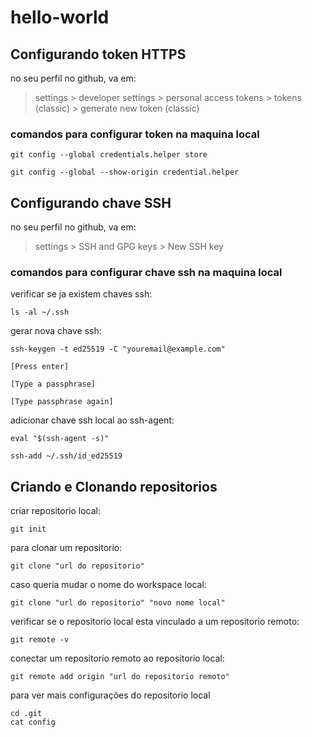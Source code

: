 # hello-world

## Configurando token HTTPS

no seu perfil no github, va em:
> settings > developer settings > personal access tokens > tokens (classic) > generate new token (classic)

### comandos para configurar token na maquina local

	git config --global credentials.helper store

	git config --global --show-origin credential.helper


## Configurando chave SSH

no seu perfil no github, va em:
> settings > SSH and GPG keys > New SSH key

### comandos para configurar chave ssh na maquina local
verificar se ja existem chaves ssh: 

	ls -al ~/.ssh

gerar nova chave ssh:

	ssh-keygen -t ed25519 -C "youremail@example.com"

	[Press enter]

	[Type a passphrase]

	[Type passphrase again]

adicionar chave ssh local ao ssh-agent:

	eval "$(ssh-agent -s)"

	ssh-add ~/.ssh/id_ed25519

## Criando e Clonando repositorios

criar repositorio local:
	
	git init

para clonar um repositorio:
	
	git clone "url do repositorio"

caso queria mudar o nome do workspace local:
	
	git clone "url do repositorio" "novo nome local"

verificar se o repositorio local esta vinculado a um repositorio remoto:
	
	git remote -v

conectar um repositorio remoto ao repositorio local:
	
	git remote add origin "url do repositorio remoto"

para ver mais configurações do repositorio local

	cd .git
	cat config
